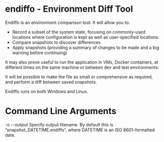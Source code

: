 # endiffo - Environment Diff Tool
Endiffo is an environment comparison tool. It will allow you to:
- Record a subset of the system state, focusing on commonly-used locations where configuration is kept as well as user-specified locations.
- Compare snapshots to discover differences
- Apply snapshots (providing a summary of changes to be made and a big warning before continuing)

It may also prove useful to run the application in VMs, Docker containers, at different times on the same machine or between dev and test environments:

It will be possible to make the file as small or comprehensive as required, and perform a diff between saved snapshots.

Endiffo runs on both Windows and Linux.

# Command Line Arguments
-o --output Specify output filename. By default this is “snapshot_DATETIME.endiffo”, where DATETIME is an ISO 8601-formatted date.
